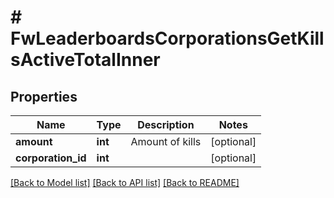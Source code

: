 # # FwLeaderboardsCorporationsGetKillsActiveTotalInner

## Properties

Name | Type | Description | Notes
------------ | ------------- | ------------- | -------------
**amount** | **int** | Amount of kills | [optional]
**corporation_id** | **int** |  | [optional]

[[Back to Model list]](../../README.md#models) [[Back to API list]](../../README.md#endpoints) [[Back to README]](../../README.md)
